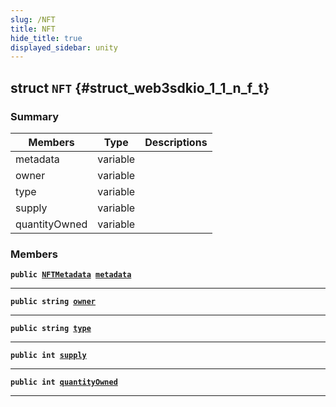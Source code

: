 ```yaml
---
slug: /NFT
title: NFT
hide_title: true
displayed_sidebar: unity
---
```


## struct `NFT` {#struct_web3sdkio_1_1_n_f_t}

### Summary

| Members | Type | Descriptions |
| ------- | ---- | ------------ |
| metadata | variable |  |
| owner | variable |  |
| type | variable |  |
| supply | variable |  |
| quantityOwned | variable |  |

### Members

**`public `[`NFTMetadata`](docs/unity/NFTMetadata.md#struct_web3sdkio_1_1_n_f_t_metadata)` `[`metadata`](#struct_web3sdkio_1_1_n_f_t_1a3e0d0155d135eec24ab1d40445f34850)**

---

**`public string `[`owner`](#struct_web3sdkio_1_1_n_f_t_1a9e4867d841ca61f1a0c34903712cf731)**

---

**`public string `[`type`](#struct_web3sdkio_1_1_n_f_t_1a923ca90b28f874cb16575471ed8aafdd)**

---

**`public int `[`supply`](#struct_web3sdkio_1_1_n_f_t_1ac3f828eb44899b5a32e5992e2a796060)**

---

**`public int `[`quantityOwned`](#struct_web3sdkio_1_1_n_f_t_1aef81fe74dfe19e5b12b83d0513649129)**

---
